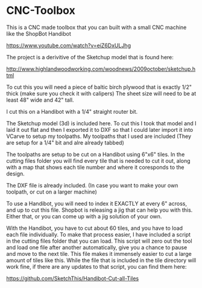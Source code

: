 CNC-Toolbox
===========

This is a CNC made toolbox that you can built with a small CNC machine like the ShopBot Handibot

https://www.youtube.com/watch?v=eiZ6DxULJhg

The project is a derivitive of the Sketchup model that is found here:

http://www.highlandwoodworking.com/woodnews/2009october/sketchup.html

To cut this you will need a piece of baltic birch plywood that is exactly 1/2" thick (make sure you check it with calipers) The sheet size will need to be at least 48" wide and 42" tall.

I cut this on a Handibot with a 1/4" straight router bit.

The Sketchup model (3d) is included here. To cut this I took that model and I laid it out flat and then I exported it to DXF so that I could later import it into VCarve to setup my toolpaths. My toolpaths that I used are included (They are setup for a 1/4" bit and alre already tabbed)

The toolpaths are setup to be cut on a Handibot using 6"x6" tiles. In the cutting files folder you will find every tile that is needed to cut it out, along with a map that shows each tile number and where it coresponds to the design.

The DXF file is already included. (In case you want to make your own toolpath, or cut on a larger machine)

To use a Handibot, you will need to index it EXACTLY at every 6" across, and up to cut this file. Shopbot is releasing a jig that can help you with this. Either that, or you can come up with a jig solution of your own.

With the Handibot, you have to cut about 60 tiles, and you have to load each file individually. To make that process easier, I have included a script in the cutting files folder that you can load. This script will zero out the tool and load one file after another automatically, give you a chance to pause and move to the next tile. This file makes it immensely easier to cut a large amount of tiles like this. While the file that is included in the tile directory will work fine, if there are any updates to that script, you can find them here:

https://github.com/SketchThis/Handibot-Cut-all-Tiles
